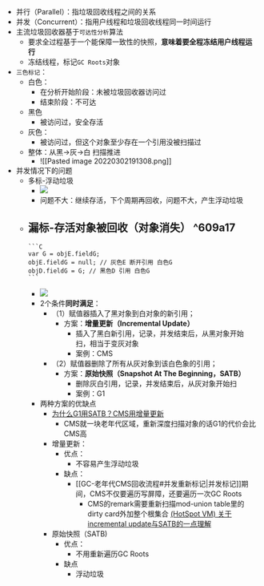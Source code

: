 - 并行（Parallel）：指垃圾回收线程之间的关系
- 并发（Concurrent）：指用户线程和垃圾回收线程同一时间运行
- 主流垃圾回收器基于`可达性分析`算法
	- 要求全过程基于一个能保障一致性的快照，**意味着要全程冻结用户线程运行**
	- 冻结线程，标记`GC Roots`对象
- `三色标记`：
	- 白色：
		- 在分析开始阶段：未被垃圾回收器访问过
		- 结束阶段：不可达
	- 黑色
		- 被访问过，安全存活
	- 灰色：
		- 被访问过，但这个对象至少存在一个引用没被扫描过
	- 整体：从黑->灰->白  扫描推进
		- ![[Pasted image 20220302191308.png]]
- 并发情况下的问题
	- 多标-浮动垃圾
		- ![](http://static.chenxs.com/img/fix-dir/2022/03/03/15-33-36-02a114095c1861c3b9e6e72ffab3abf8-20220303153334-edb13e.png)
		- 问题不大：继续存活，下个周期再回收，问题不大，产生浮动垃圾
	- 漏标-存活对象被回收（**对象消失**） ^609a17
		- 
		  ```C
		  var G = objE.fieldG; 
		  objE.fieldG = null; // 灰色E 断开引用 白色G 
		  objD.fieldG = G; // 黑色D 引用 白色G
		  ```
		- ![](http://static.chenxs.com/img/fix-dir/2022/03/03/15-34-52-1e7a481d95eb448d9da735a2d33448bb-20220303153451-4a8a36.png)
		- 2个条件**同时满足**：
			- （1）赋值器插入了黑对象到白对象的新引用；
				- 方案：**增量更新（Incremental Update）**
					- 插入了黑白新引用，记录，并发结束后，从黑对象开始扫，相当于变灰对象
					- 案例：CMS
			- （2）赋值器删除了所有从灰对象到该白色象的引用；
				- 方案：**原始快照（Snapshot At The Beginning，SATB）**
					- 删除灰白引用，记录，并发结束后，从灰对象开始扫
					- 案例：G1
		- 两种方案的优缺点
			- [为什么G1用SATB？CMS用增量更新](https://www.cnblogs.com/hongdada/p/14578950.html)
				- CMS就一块老年代区域，重新深度扫描对象的话G1的代价会比CMS高
			- 增量更新：
				- 优点：
					- 不容易产生浮动垃圾
				- 缺点：
					- [[GC-老年代CMS回收流程#并发重新标记|并发标记]]期间，CMS不仅要遍历写屏障，还要遍历一次GC Roots
						- CMS的remark需要重新扫描mod-union table里的dirty card外加整个根集合 [(HotSpot VM) 关于incremental update与SATB的一点理解](https://hllvm-group.iteye.com/group/topic/44529)
			- 原始快照（SATB)
				- 优点：
					- 不用重新遍历GC Roots
				- 缺点
					- 浮动垃圾
